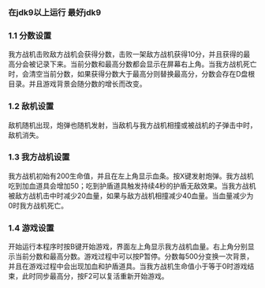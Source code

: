 <h3>在jdk9以上运行  最好jdk9</h3>
<h3>1.1 分数设置</h3>
	<p>我方战机击败敌方战机会获得分数，击败一架敌方战机获得10分，并且获得的最高分会被记录下来。当前分数和最高分数都会显示在屏幕右上角。当我方战机死亡时，会清空当前分数，如果获得分数大于最高分则替换最高分，分数会存在D盘根目录。并且游戏背景会随分数的增长而改变。</p>

<h3>1.2 敌机设置</h3>
	<p>敌机随机出现，炮弹也随机发射，当敌机与我方战机相撞或被战机的子弹击中时，敌机消失。</p>
<h3>1.3 我方战机设置</h3>
	<p>我方战机初始有200生命值，并且在左上角显示血条。按X键发射炮弹。我方战机吃到加血道具会增加50；吃到护盾道具触发持续4秒的护盾无敌效果。当我方战机被敌方战机击中时减少20血量，如果与敌方战机相撞减少40血量。当血量减少为0时我方战机死亡。</p>
<h3>1.4 游戏设置</h3>
	<p>开始运行本程序时按B键开始游戏，界面左上角显示我方战机血量。右上角分别显示当前分数和最高分数。游戏过程中可以按P暂停。分数每500分变换一次背景，并且在游戏过程中会出现加血和护盾道具。当我方战机生命值小于等于0时游戏结束，此时同步最高分，按F2可以复活重新开始游戏。</p>
